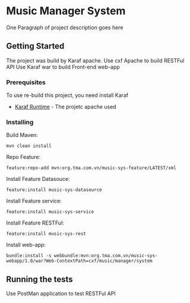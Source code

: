 # Music Manager System

One Paragraph of project description goes here

## Getting Started

The project was build by Karaf apache.
Use cxf Apache to build RESTFul API
Use Karaf war to build Front-end web-app

### Prerequisites

To use re-build this project, you need install Karaf

* [Karaf Runtime](https://karaf.apache.org/download.html) - The projetc apache used

### Installing

Build Maven:

```
mvn clean install
```

Repo Feature:

```
feature:repo-add mvn:org.tma.com.vn/music-sys-feature/LATEST/xml
```

Install Feature Datasouce:

```
feature:install music-sys-datasource
```

Install Feature service:

```
feature:install music-sys-service
```

Install Feature RESTFul:

```
feature:install music-sys-rest
```
Install web-app:

```
bundle:install -s webbundle:mvn:org.tma.com.vn/music-sys-webapp/1.0/war?Web-ContextPath=cxf/music/manager/system
```

## Running the tests

Use PostMan application to test RESTFul API
